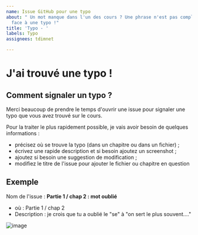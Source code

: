 ```yaml
---
name: Issue GitHub pour une typo
about: " Un mot manque dans l'un des cours ? Une phrase n'est pas complète. Vous voici
  face à une typo !"
title: 'Typo - '
labels: Typo
assignees: tdimnet

---
```


# J'ai trouvé une typo !

## Comment signaler un typo ?

Merci beaucoup de prendre le temps d'ouvrir une issue pour signaler une typo que vous avez trouvé sur le cours.

Pour la traiter le plus rapidement possible, je vais avoir besoin de quelques informations :
- précisez où se trouve la typo (dans un chapitre ou dans un fichier) ;
- écrivez une rapide description et si besoin ajoutez un screenshot ;
- ajoutez si besoin une suggestion de modification ;
- modifiez le titre de l'issue pour ajouter le fichier ou chapitre en question

## Exemple 

Nom de l'issue : **Partie 1 / chap 2 : mot oublié**

- où : Partie 1 / chap 2
- Description :  je crois que tu a oublié le "se" à "on sert le plus souvent...."

![image](https://github.com/nx-academy/Developpez-des-applications-avec-TypeScript/assets/9935925/49940233-dcd4-4182-b209-427f7ff88abf)
